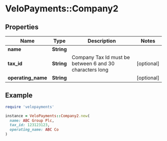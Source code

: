 # VeloPayments::Company2

## Properties

| Name | Type | Description | Notes |
| ---- | ---- | ----------- | ----- |
| **name** | **String** |  |  |
| **tax_id** | **String** | Company Tax Id must be between 6 and 30 characters long | [optional] |
| **operating_name** | **String** |  | [optional] |

## Example

```ruby
require 'velopayments'

instance = VeloPayments::Company2.new(
  name: ABC Group Plc,
  tax_id: 123123123,
  operating_name: ABC Co
)
```


